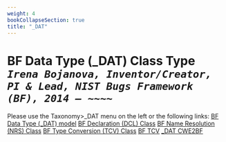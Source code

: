 ```yaml
---
weight: 4
bookCollapseSection: true
title: "_DAT"
---
```


<!-- Google tag (gtag.js) -->
<script async src="https://www.googletagmanager.com/gtag/js?id=G-PJ364XPP9F"></script>
<script>
  window.dataLayer = window.dataLayer || [];
  function gtag(){dataLayer.push(arguments);}
  gtag('js', new Date());

  gtag('config', 'G-PJ364XPP9F');
</script>

# BF Data Type (_DAT) Class Type <br/> _`Irena Bojanova, Inventor/Creator, PI & Lead, NIST Bugs Framework (BF), 2014 – ~~~~`_

Please use the Taxonomy>_DAT menu on the left or the following links:
[BF Data Type (_DAT) model](/BF/info/bf-classes/_dat/model/)
[BF Declaration (DCL) Class](/BF/info/bf-classes/_dat/dcl)
[BF Name Resolution (NRS) Class](/BF/info/bf-classes/_dat/nrs)
[BF Type Conversion (TCV) Class](/BF/info/bf-classes/_dat/tcm)
[BF TCV](/BF/info/bf-classes/_dat/tcv)
[_DAT CWE2BF](/BF/info/bf-classes/_dat/cwe2bf)